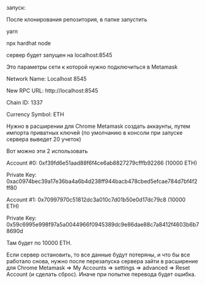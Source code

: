 запуск:

После клонирования репозитория, в папке запустить

yarn

npx hardhat node

сервер будет запущен на localhost:8545

Это параметры сети к которой нужно подключиться в Metamask 

Network Name: Localhost 8545

New RPC URL: http://localhost:8545

Chain ID: 1337

Currency Symbol: ETH

Нужно в расширении для Chrome Metamask создать аккаунты, путем импорта приватных ключей
(по умолчанию в консоли при запуске сервера выведет 20 учеток)

Вот можно эти 2 использовать

Account #0: 0xf39fd6e51aad88f6f4ce6ab8827279cfffb92266 (10000 ETH)

Private Key: 0xac0974bec39a17e36ba4a6b4d238ff944bacb478cbed5efcae784d7bf4f2ff80

Account #1: 0x70997970c51812dc3a010c7d01b50e0d17dc79c8 (10000 ETH)

Private Key: 0x59c6995e998f97a5a0044966f0945389dc9e86dae88c7a8412f4603b6b78690d

Там будет по 10000 ETH. 

Если сервер остановить, то все данные будут потеряны, и что бы все работало снова, нужно после перезапуска сервера зайти в расширение для Chrome Metamask => My Accounts => settings => advanced => Reset Account (и сделать сброс). Иначе при попытке перевода будет ошибка.




